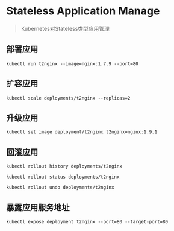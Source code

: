 # Stateless Application Manage

> Kubernetes对Stateless类型应用管理

## 部署应用

```
kubectl run t2nginx --image=nginx:1.7.9 --port=80
```

## 扩容应用

```
kubectl scale deployments/t2nginx --replicas=2
```

## 升级应用

```
kubectl set image deployment/t2nginx t2nginx=nginx:1.9.1
```

## 回滚应用

```
kubectl rollout history deployments/t2nginx

kubectl rollout status deployments/t2nginx

kubectl rollout undo deployments/t2nginx
```

## 暴露应用服务地址

```
kubectl expose deployment t2nginx --port=80 --target-port=80
```